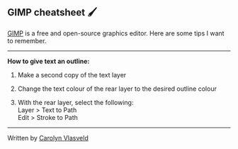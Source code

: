 ## GIMP cheatsheet 🖌️

[GIMP](https://en.wikipedia.org/wiki/GIMP) is a free and open-source graphics editor. Here are some tips I want to remember.

---

**How to give text an outline:**

1. Make a second copy of the text layer

2. Change the text colour of the rear layer to the desired outline colour

3. With the rear layer, select the following:\
 Layer > Text to Path\
 Edit > Stroke to Path
    

---

Written by [Carolyn Vlasveld](https://carolynvlasveld.github.io/)
